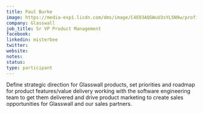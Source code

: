 ```yaml
---
title: Paul Burke
image: https://media-exp1.licdn.com/dms/image/C4E03AQGWuU3sYL5N9w/profile-displayphoto-shrink_800_800/0?e=1605744000&v=beta&t=oOyF8NCdruxkAIgI2znXQnuDnyCTarBp0OdjkTTVxgs
company: Glasswall
job_title: Sr VP Product Management
facebook:
linkedin: misterbee
twitter: 
website:
notes:
status: 
type: participant
---
```


Define strategic direction for Glasswall products, set priorities and roadmap for product features/value delivery working with the software engineering team to get them delivered and drive product marketing to create sales opportunities for Glasswall and our sales partners.
